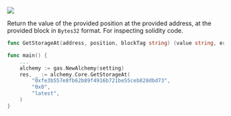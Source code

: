 ![](https://img.shields.io/badge/go-geth-lightblue)

Return the value of the provided position at the provided address, at the provided block in `Bytes32` format.
For inspecting solidity code.

```go
func GetStorageAt(address, position, blockTag string) (value string, err error)
```

```go
func main() {
	...
	alchemy := gas.NewAlchemy(setting)
	res, _ := alchemy.Core.GetStorageAt(
		"0xfe3b557e8fb62b89f4916b721be55ceb828dbd73",
		"0x0",
		"latest",
	)
}
```

